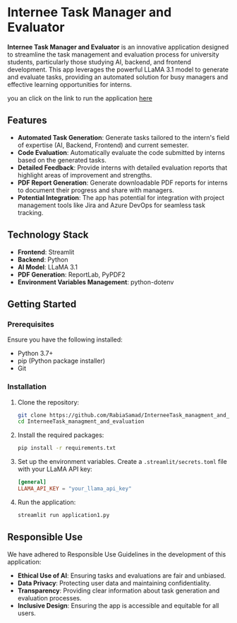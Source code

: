 # Internee Task Manager and Evaluator

**Internee Task Manager and Evaluator** is an innovative application designed to streamline the task management and evaluation process for university students, particularly those studying AI, backend, and frontend development. This app leverages the powerful LLaMA 3.1 model to generate and evaluate tasks, providing an automated solution for busy managers and effective learning opportunities for interns.

you an click on the link to run the application  [here](https://internee-task-manager-and-evaluator.streamlit.app/)
## Features

- **Automated Task Generation**: Generate tasks tailored to the intern's field of expertise (AI, Backend, Frontend) and current semester.
- **Code Evaluation**: Automatically evaluate the code submitted by interns based on the generated tasks.
- **Detailed Feedback**: Provide interns with detailed evaluation reports that highlight areas of improvement and strengths.
- **PDF Report Generation**: Generate downloadable PDF reports for interns to document their progress and share with managers.
- **Potential Integration**: The app has potential for integration with project management tools like Jira and Azure DevOps for seamless task tracking.

## Technology Stack

- **Frontend**: Streamlit
- **Backend**: Python
- **AI Model**: LLaMA 3.1
- **PDF Generation**: ReportLab, PyPDF2
- **Environment Variables Management**: python-dotenv

## Getting Started

### Prerequisites

Ensure you have the following installed:

- Python 3.7+
- pip (Python package installer)
- Git

### Installation

1. Clone the repository:

    ```sh
    git clone https://github.com/RabiaSamad/InterneeTask_managment_and_evaluation.git
    cd InterneeTask_managment_and_evaluation
    ```

2. Install the required packages:

    ```sh
    pip install -r requirements.txt
    ```

3. Set up the environment variables. Create a `.streamlit/secrets.toml` file with your LLaMA API key:

    ```toml
    [general]
    LLAMA_API_KEY = "your_llama_api_key"
    ```

4. Run the application:

    ```sh
    streamlit run application1.py
    ```

## Responsible Use

We have adhered to Responsible Use Guidelines in the development of this application:

- **Ethical Use of AI**: Ensuring tasks and evaluations are fair and unbiased.
- **Data Privacy**: Protecting user data and maintaining confidentiality.
- **Transparency**: Providing clear information about task generation and evaluation processes.
- **Inclusive Design**: Ensuring the app is accessible and equitable for all users.

